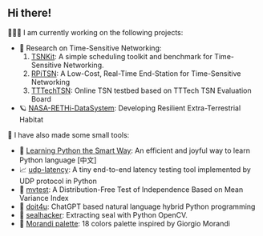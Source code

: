 ## Hi there!

🧑🏽‍💻 I am currently working on the following projects:

- 🔬 Research on Time-Sensitive Networking: 
    1. [TSNKit](https://github.com/ChuanyuXue/tsnkit): A simple scheduling toolkit and benchmark for Time-Sensitive Networking.
    2. [RPiTSN](https://github.com/ChuanyuXue/RPiTSN): A Low-Cost, Real-Time End-Station for Time-Sensitive Networking
    3. [TTTechTSN](https://github.com/ChuanyuXue/TTTech-TSN): Online TSN testbed based on TTTech TSN Evaluation Board
- 🪐 [NASA-RETHi-DataSystem](https://github.com/ChuanyuXue/NASA-RETHi-DataService): Developing Resilient Extra-Terrestrial Habitat

🤷 I have also made some small tools:
- 🧸 [Learning Python the Smart Way](https://github.com/datawhalechina/learn-python-the-smart-way): An efficient and joyful way to learn Python language \[中文\]
- 📈 [udp-latency](https://github.com/ChuanyuXue/udp-latency): A tiny end-to-end latency testing tool implemented by UDP protocol in Python
- 📐 [mvtest](https://github.com/ChuanyuXue/MVTest): A Distribution-Free Test of Independence Based on Mean Variance Index
- 🐶 [doit4u](https://github.com/ChuanyuXue/doit4u): ChatGPT based natural language hybrid Python programming
- 🦭 [sealhacker](https://github.com/ChuanyuXue/sealhacker): Extracting seal with Python OpenCV.
- 🎨 [Morandi palette](https://gist.github.com/ChuanyuXue/3a377f7c1629b0ce68bc6b393340d0fb): 18 colors palette inspired by Giorgio Morandi
